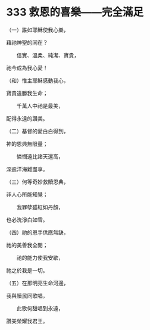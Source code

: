 # 333 救恩的喜樂——完全滿足

（一）誰如耶穌使我心樂，

藉祂神聖的同在？

　　信實、溫柔、純潔、寶貴，

祂今成為我心愛！

（和）惟主耶穌感動我心，

寶貴遠勝我生命；

　　千萬人中祂是最美，

配得永遠的讚美。

（二）基督的愛白白得到，

神的恩典無限量；

　　憐憫遠比諸天還高，

深逾洋海難盡享。

（三）何等奇妙救贖恩典，

非人心所能知覺；

　　我罪孽雖紅如丹顏，

也必洗淨白如雪。

（四）祂的恩手供應無缺，

祂的美善我全閱；

　　祂的能力使我安歇，

祂之於我是一切。

（五）在那明亮生命河邊，

我與贖民同歌唱，

　　此歌何甜唱到永遠，

讚美榮耀我君王。

